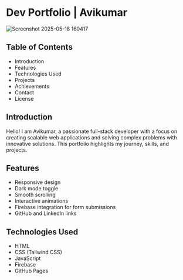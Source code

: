# Dev Portfolio | Avikumar

![Screenshot 2025-05-18 160417](https://github.com/user-attachments/assets/5d42b5e9-7f61-4346-8d39-ce77849326d7)

## Table of Contents

- Introduction
- Features
- Technologies Used
- Projects
- Achievements
- Contact
- License


## Introduction

Hello! I am Avikumar, a passionate full-stack developer with a focus on creating scalable web applications and solving complex problems with innovative solutions. This portfolio highlights my journey, skills, and projects.

## Features

- Responsive design
- Dark mode toggle
- Smooth scrolling
- Interactive animations
- Firebase integration for form submissions
- GitHub and LinkedIn links

## Technologies Used

- HTML
- CSS (Tailwind CSS)
- JavaScript
- Firebase
- GitHub Pages


